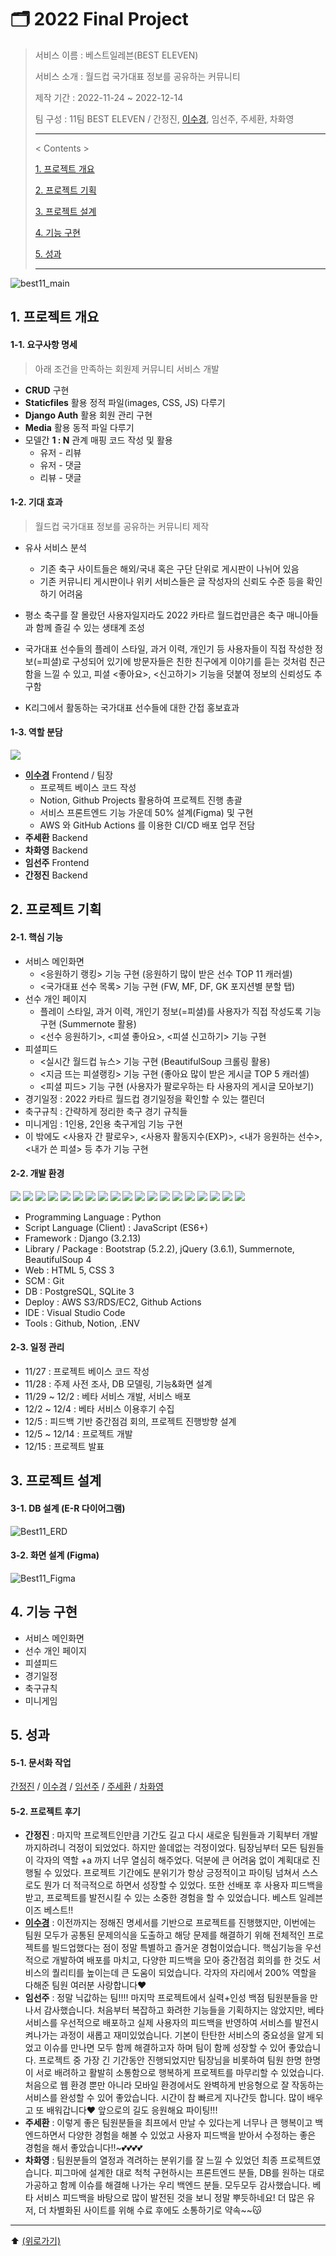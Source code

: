 # 🗂️ 2022 Final Project 

> 서비스 이름 : 베스트일레븐(BEST ELEVEN)
>
> 서비스 소개 : 월드컵 국가대표 정보를 공유하는 커뮤니티
>
> 제작 기간 : 2022-11-24 ~ 2022-12-14
>
> 팀 구성 : 11팀 BEST ELEVEN / 간정진, [이수경](https://github.com/code-sum), 임선주, 주세환, 차화영
>
> ---
>
> < Contents >
>
> [1. 프로젝트 개요](#1-프로젝트-개요)
>
> [2. 프로젝트 기획](#2-프로젝트-기획)
>
> [3. 프로젝트 설계](#3-프로젝트-설계)
>
> [4. 기능 구현](#4-기능-구현)
>
> [5. 성과](#5-성과)
>
> ---



![best11_main](https://user-images.githubusercontent.com/106902415/207599203-b0912d6b-a603-41c0-8198-74cea7d40a87.gif)



## 1. 프로젝트 개요

#### 1-1. 요구사항 명세

> 아래 조건을 만족하는 회원제 커뮤니티 서비스 개발

- **CRUD** 구현
- **Staticfiles** 활용 정적 파일(images, CSS, JS) 다루기
- **Django Auth** 활용 회원 관리 구현
- **Media** 활용 동적 파일 다루기
- 모델간 **1 : N** 관계 매핑 코드 작성 및 활용
  - 유저 - 리뷰
  - 유저 - 댓글
  - 리뷰 - 댓글

#### 1-2. 기대 효과

>  월드컵 국가대표 정보를 공유하는 커뮤니티 제작

- 유사 서비스 분석
  - 기존 축구 사이트들은 해외/국내 혹은 구단 단위로 게시판이 나뉘어 있음
  - 기존 커뮤니티 게시판이나 위키 서비스들은 글 작성자의 신뢰도 수준 등을 확인하기 어려움

- 평소 축구를 잘 몰랐던 사용자일지라도 2022 카타르 월드컵만큼은 축구 매니아들과 함께 즐길 수 있는 생태계 조성
- 국가대표 선수들의 플레이 스타일, 과거 이력, 개인기 등 사용자들이 직접 작성한 정보(=피셜)로 구성되어 있기에 방문자들은 친한 친구에게 이야기를 듣는 것처럼 친근함을 느낄 수 있고, 피셜 <좋아요>, <신고하기> 기능을 덧붙여 정보의 신뢰성도 추구함
- K리그에서 활동하는 국가대표 선수들에 대한 간접 홍보효과

#### 1-3. 역할 분담

<a href="https://github.com/code-sum/best11/graphs/contributors">
  <img src="https://contrib.rocks/image?repo=code-sum/best11" />
</a>

- [**이수경**](https://github.com/code-sum) Frontend / 팀장
  - 프로젝트 베이스 코드 작성
  - Notion, Github Projects 활용하여 프로젝트 진행 총괄
  - 서비스 프론트엔드 기능 가운데 50% 설계(Figma) 및 구현
  - AWS 와 GitHub Actions 를 이용한 CI/CD 배포 업무 전담
- **주세환** Backend
- **차화영** Backend
- **임선주** Frontend 
- **간정진** Backend





## 2. 프로젝트 기획

#### 2-1. 핵심 기능

- 서비스 메인화면 
  - <응원하기 랭킹> 기능 구현 (응원하기 많이 받은 선수 TOP 11 캐러셀)
  - <국가대표 선수 목록> 기능 구현 (FW, MF, DF, GK 포지션별 분할 탭)
- 선수 개인 페이지 
  - 플레이 스타일, 과거 이력, 개인기 정보(=피셜)를 사용자가 직접 작성도록 기능 구현  (Summernote 활용)
  - <선수 응원하기>, <피셜 좋아요>, <피셜 신고하기> 기능 구현
- 피셜피드 
  - <실시간 월드컵 뉴스> 기능 구현 (BeautifulSoup 크롤링 활용) 
  - <지금 뜨는 피셜랭킹> 기능 구현 (좋아요 많이 받은 게시글 TOP 5 캐러셀)
  - <피셜 피드> 기능 구현 (사용자가 팔로우하는 타 사용자의 게시글 모아보기)
- 경기일정 : 2022 카타르 월드컵 경기일정을 확인할 수 있는 캘린더 
- 축구규칙 : 간략하게 정리한 축구 경기 규칙들
- 미니게임 : 1인용, 2인용 축구게임 기능 구현
- 이 밖에도 <사용자 간 팔로우>, <사용자 활동지수(EXP)>, <내가 응원하는 선수>, <내가 쓴 피셜> 등 추가 기능 구현

#### 2-2. 개발 환경

<img src="https://img.shields.io/badge/AWS-FF9900?style=flat-square&logo=AmazonAWS&logoColor=ffffff"/> <img src="https://img.shields.io/badge/AWS S3-569A31?style=flat-square&logo=AmazonS3&logoColor=ffffff"/> <img src="https://img.shields.io/badge/AWS RDS-527FFF?style=flat-square&logo=AmazonRDS&logoColor=ffffff"/> <img src="https://img.shields.io/badge/AWS EC2-FF9900?style=flat-square&logo=AmazonEC2&logoColor=ffffff"/> <img src="https://img.shields.io/badge/GitHub Actions-2088FF?style=flat-square&logo=GitHub Actions&logoColor=ffffff"/> <img src="https://img.shields.io/badge/Python-3776AB?style=flat-square&logo=Python&logoColor=ffffff"/> <img src="https://img.shields.io/badge/JavaScript-F7DF1E?style=flat-square&logo=JavaScript&logoColor=000000"/> <img src="https://img.shields.io/badge/Django-092E20?style=flat-square&logo=Django&logoColor=ffffff"/> <img src="https://img.shields.io/badge/jQuery-0769AD?style=flat-square&logo=jQuery&logoColor=FFFFFF"/> <img src="https://img.shields.io/badge/PostgreSQL-092E20?style=flat-square&logo=PostgreSQL&logoColor=ffffff"/> <img src="https://img.shields.io/badge/SQLite-003B57?style=flat-square&logo=SQLite&logoColor=ffffff"/> <img src="https://img.shields.io/badge/Bootstrap-7952B3?style=flat-square&logo=Bootstrap&logoColor=ffffff"/> <img src="https://img.shields.io/badge/HTML5-E34F26?style=flat-square&logo=HTML5&logoColor=ffffff"/> <img src="https://img.shields.io/badge/CSS3-1572B6?style=flat-square&logo=CSS3&logoColor=ffffff"/> <img src="https://img.shields.io/badge/Git-F05032?style=flat-square&logo=Git&logoColor=ffffff"/> <img src="https://img.shields.io/badge/Visual Studio Code-007ACC?style=flat-square&logo=Visual Studio Code&logoColor=ffffff"/> <img src="https://img.shields.io/badge/GitHub-181717?style=flat-square&logo=GitHub&logoColor=ffffff"/> <img src="https://img.shields.io/badge/Notion-000000?style=flat-square&logo=Notion&logoColor=FFFFFF"/> <img src="https://img.shields.io/badge/.ENV-ECD53F?style=flat-square&logo=.ENV&logoColor=000000"/>

- Programming Language : Python
- Script Language (Client) : JavaScript (ES6+)
- Framework : Django (3.2.13)
- Library / Package : Bootstrap (5.2.2), jQuery (3.6.1), Summernote, BeautifulSoup 4
- Web : HTML 5, CSS 3
- SCM : Git
- DB : PostgreSQL, SQLite 3
- Deploy : AWS S3/RDS/EC2, Github Actions
- IDE : Visual Studio Code
- Tools : Github, Notion, .ENV

#### 2-3. 일정 관리

- 11/27 : 프로젝트 베이스 코드 작성 
- 11/28 : 주제 사전 조사, DB 모델링, 기능&화면 설계 
- 11/29 ~ 12/2 : 베타 서비스 개발, 서비스 배포 
- 12/2 ~ 12/4 : 베타 서비스 이용후기 수집 
- 12/5 : 피드백 기반 중간점검 회의, 프로젝트 진행방향 설계 
- 12/5 ~ 12/14 : 프로젝트 개발 
- 12/15 : 프로젝트 발표





## 3. 프로젝트 설계

#### 3-1. DB 설계 (E-R 다이어그램)

![Best11_ERD](README.assets/Best11_ERD.png)

#### 3-2. 화면 설계 (Figma)

![Best11_Figma](README.assets/Best11_Figma.png)





## 4. 기능 구현

- 서비스 메인화면 
- 선수 개인 페이지 
- 피셜피드 
- 경기일정
- 축구규칙
- 미니게임





## 5. 성과

#### 5-1. 문서화 작업

[간정진](notes/간정진) / [이수경](notes/이수경) / [임선주](notes/임선주) / [주세환](notes/주세환) / [차화영](notes/차화영)

#### 5-2. 프로젝트 후기

- **간정진** : 마지막 프로젝트인만큼 기간도 길고 다시 새로운 팀원들과 기획부터 개발까지하려니 걱정이 되었었다. 하지만 쓸데없는 걱정이었다. 팀장님부터 모든 팀원들이 각자의 역할 +a 까지 너무 열심히 해주었다. 덕분에 큰 어려움 없이 계획대로 진행될 수 있었다. 프로젝트 기간에도 분위기가 항상 긍정적이고 파이팅 넘쳐서 스스로도 뭔가 더 적극적으로 하면서 성장할 수 있었다. 또한 선배포 후 사용자 피드백을 받고, 프로젝트를 발전시킬 수 있는 소중한 경험을 할 수 있었습니다. 베스트 일레븐 이즈 베스트!!
- **[이수경](https://github.com/code-sum)** : 이전까지는 정해진 명세서를 기반으로 프로젝트를 진행했지만, 이번에는 팀원 모두가 공통된 문제의식을 도출하고 해당 문제를 해결하기 위해 전체적인 프로젝트를 빌드업했다는 점이 정말 특별하고 즐거운 경험이었습니다. 핵심기능을 우선적으로 개발하여 배포를 마치고, 다양한 피드백을 모아 중간점검 회의를 한 것도 서비스의 퀄리티를 높이는데 큰 도움이 되었습니다. 각자의 자리에서 200% 역할을 다해준 팀원 여러분 사랑합니다❤️
- **임선주** : 정말 닉값하는 팀!!!! 마지막 프로젝트에서 실력+인성 백점 팀원분들을 만나서 감사했습니다. 처음부터 복잡하고 화려한 기능들을 기획하지는 않았지만, 베타 서비스를 우선적으로 배포하고 실제 사용자의 피드백을 반영하여 서비스를 발전시켜나가는 과정이 새롭고 재미있었습니다. 기본이 탄탄한 서비스의 중요성을 알게 되었고 이슈를 만나면 모두 함께 해결하고자 하며 팀이 함께 성장할 수 있어 좋았습니다. 프로젝트 중 가장 긴 기간동안 진행되었지만 팀장님을 비롯하여 팀원 한명 한명이 서로 배려하고 활발히 소통함으로 행복하게 프로젝트를 마무리할 수 있었습니다. 처음으로 웹 환경 뿐만 아니라 모바일 환경에서도 완벽하게 반응형으로 잘 작동하는 서비스를 완성할 수 있어 좋았습니다. 시간이 참 빠르게 지나간듯 합니다. 많이 배우고 또 배워갑니다❤ 앞으로의 길도 응원해요 파이팅!!!
- **주세환** : 이렇게 좋은 팀원분들을 최프에서 만날 수 있다는게 너무나 큰 행복이고 백엔드하면서 다양한 경험을 해볼 수 있었고 사용자 피드백을 받아서 수정하는 좋은 경험을 해서 좋았습니다!!~💕💕💕💕
- **차화영** : 팀원분들의 열정과 격려하는 분위기를 잘 느낄 수 있었던 최종 프로젝트였습니다. 피그마에 설계한 대로 척척 구현하시는 프론트엔드 분들, DB를 원하는 대로 가공하고 함께 이슈를 해결해 나가는 우리 백엔드 분들. 모두모두 감사했습니다. 베타 서비스 피드백을 바탕으로 많이 발전된 것을 보니 정말 뿌듯하네요! 더 많은 유저, 더 차별화된 사이트를 위해 수료 후에도 소통하기로 약속~~😽





---

⬆️ [(위로가기)](https://github.com/code-sum/Best11)